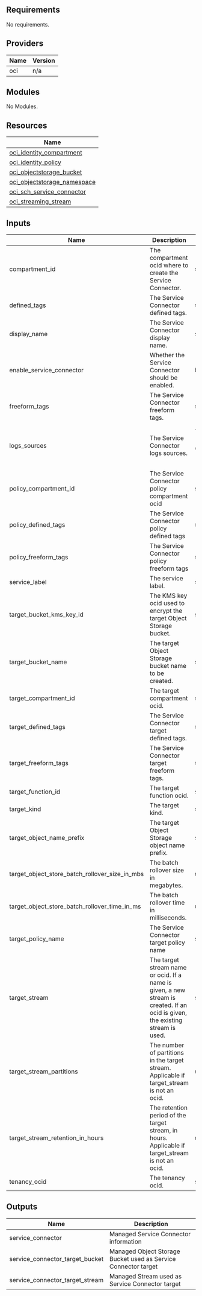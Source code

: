 ## Requirements

No requirements.

## Providers

| Name | Version |
|------|---------|
| oci | n/a |

## Modules

No Modules.

## Resources

| Name |
|------|
| [oci_identity_compartment](https://registry.terraform.io/providers/oracle/oci/latest/docs/data-sources/identity_compartment) |
| [oci_identity_policy](https://registry.terraform.io/providers/oracle/oci/latest/docs/resources/identity_policy) |
| [oci_objectstorage_bucket](https://registry.terraform.io/providers/oracle/oci/latest/docs/resources/objectstorage_bucket) |
| [oci_objectstorage_namespace](https://registry.terraform.io/providers/oracle/oci/latest/docs/data-sources/objectstorage_namespace) |
| [oci_sch_service_connector](https://registry.terraform.io/providers/oracle/oci/latest/docs/resources/sch_service_connector) |
| [oci_streaming_stream](https://registry.terraform.io/providers/oracle/oci/latest/docs/resources/streaming_stream) |

## Inputs

| Name | Description | Type | Default | Required |
|------|-------------|------|---------|:--------:|
| compartment\_id | The compartment ocid where to create the Service Connector. | `string` | n/a | yes |
| defined\_tags | The Service Connector defined tags. | `map(string)` | `null` | no |
| display\_name | The Service Connector display name. | `string` | `"service-connector"` | no |
| enable\_service\_connector | Whether the Service Connector should be enabled. | `bool` | `false` | no |
| freeform\_tags | The Service Connector freeform tags. | `map(string)` | `null` | no |
| logs\_sources | The Service Connector logs sources. | <pre>list(object({<br>        compartment_id = string,<br>        log_group_id   = string,<br>        log_id         = string<br>    }))</pre> | n/a | yes |
| policy\_compartment\_id | The Service Connector policy compartment ocid | `string` | `null` | no |
| policy\_defined\_tags | The Service Connector policy defined tags | `map(string)` | `null` | no |
| policy\_freeform\_tags | The Service Connector policy freeform tags | `map(string)` | `null` | no |
| service\_label | The service label. | `string` | n/a | yes |
| target\_bucket\_kms\_key\_id | The KMS key ocid used to encrypt the target Object Storage bucket. | `string` | n/a | yes |
| target\_bucket\_name | The target Object Storage bucket name to be created. | `string` | `"service-connector-bucket"` | no |
| target\_compartment\_id | The target compartment ocid. | `string` | n/a | yes |
| target\_defined\_tags | The Service Connector target defined tags. | `map(string)` | `null` | no |
| target\_freeform\_tags | The Service Connector target freeform tags. | `map(string)` | `null` | no |
| target\_function\_id | The target function ocid. | `string` | `null` | no |
| target\_kind | The target kind. | `string` | `"objectstorage"` | no |
| target\_object\_name\_prefix | The target Object Storage object name prefix. | `string` | `"sch"` | no |
| target\_object\_store\_batch\_rollover\_size\_in\_mbs | The batch rollover size in megabytes. | `number` | `100` | no |
| target\_object\_store\_batch\_rollover\_time\_in\_ms | The batch rollover time in milliseconds. | `number` | `420000` | no |
| target\_policy\_name | The Service Connector target policy name | `string` | `"service-connector-target-policy"` | no |
| target\_stream | The target stream name or ocid. If a name is given, a new stream is created. If an ocid is given, the existing stream is used. | `string` | `"service-connector-stream"` | no |
| target\_stream\_partitions | The number of partitions in the target stream. Applicable if target\_stream is not an ocid. | `number` | `1` | no |
| target\_stream\_retention\_in\_hours | The retention period of the target stream, in hours. Applicable if target\_stream is not an ocid. | `number` | `24` | no |
| tenancy\_ocid | The tenancy ocid. | `string` | n/a | yes |

## Outputs

| Name | Description |
|------|-------------|
| service\_connector | Managed Service Connector information |
| service\_connector\_target\_bucket | Managed Object Storage Bucket used as Service Connector target |
| service\_connector\_target\_stream | Managed Stream used as Service Connector target |
